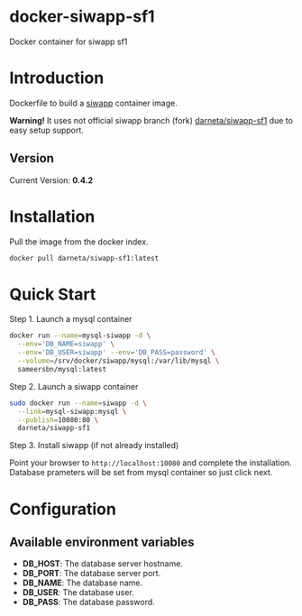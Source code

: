 # docker-siwapp-sf1
Docker container for siwapp sf1

# Introduction

Dockerfile to build a [siwapp](http://www.siwapp.org/) container image.

**Warning!** It uses not official siwapp branch (fork) [darneta/siwapp-sf1](http://github.com/darneta/siwapp-sf1) due to easy setup support.

## Version

Current Version: **0.4.2**

# Installation

Pull the image from the docker index.

```bash
docker pull darneta/siwapp-sf1:latest
```

# Quick Start

Step 1. Launch a mysql container

```bash
docker run --name=mysql-siwapp -d \
  --env='DB_NAME=siwapp' \
  --env='DB_USER=siwapp' --env='DB_PASS=password' \
  --volume=/srv/docker/siwapp/mysql:/var/lib/mysql \
  sameersbn/mysql:latest
```

Step 2. Launch a siwapp container

```bash
sudo docker run --name=siwapp -d \
  --link=mysql-siwapp:mysql \
  --publish=10080:80 \
  darneta/siwapp-sf1
```

Step 3. Install siwapp (if not already installed)

Point your browser to `http://localhost:10080` and complete the installation. Database prameters will be set from mysql container so just click next.

# Configuration

## Available environment variables

- **DB_HOST**: The database server hostname. 
- **DB_PORT**: The database server port.
- **DB_NAME**: The database name.
- **DB_USER**: The database user.
- **DB_PASS**: The database password.
